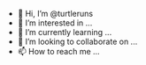 - 👋 Hi, I’m @turtleruns
- 👀 I’m interested in ...
- 🌱 I’m currently learning ...
- 💞️ I’m looking to collaborate on ...
- 📫 How to reach me ...

<!---
turtleruns/turtleruns is a ✨ special ✨ repository because its `README.md` (this file) appears on your GitHub profile.
You can click the Preview link to take a look at your changes.
--->
